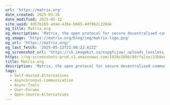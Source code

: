 ```yaml
---
url: 'https://matrix.org'
date_created: 2025-03-26
date_modified: 2025-05-12
site_uuid: 4d57b185-adae-436e-b685-4df062c220de
og_title: Matrix.org
og_description: 'Matrix, the open protocol for secure decentralised communications'
og_image: 'https://matrix.org/blog/img/matrix-logo.png'
og_url: 'https://matrix.org/'
og_last_fetch: '2025-05-12T21:06:22.622Z'
og_screenshot_url: 'https://ik.imagekit.io/xvpgfijuw/_uploads_lossless_screenshots_20250527_Matrix_og_screenshot.jpeg'
https: //og-screenshots-prod.s3.amazonaws.com/1920x1080/80/false/23b8ee7e292a625cb68826f0a92f2e344aef1de5cca63f9df0763e9e33e8b958.jpeg
title: Matrix.org
description: 'Matrix, the open protocol for secure decentralised communications'
tags:
  - Self-Hosted-Alternatives
  - Asynchronous-Communication
  - Async-Tools
  - User-Forums
  - Open-Source-Alternatives
---
```


